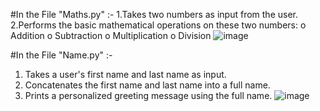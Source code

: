 #In the File "Maths.py" :-
1.Takes two numbers as input from the user.
2.Performs the basic mathematical operations on these two numbers:
o	Addition
o	Subtraction
o	Multiplication
o	Division
![image](https://github.com/user-attachments/assets/a9494814-4c41-4c2a-be9e-70d2665c7822)

#In the File "Name.py" :-
1.  Takes a user's first name and last name as input.
2.  Concatenates the first name and last name into a full name.
3.  Prints a personalized greeting message using the full name.
![image](https://github.com/user-attachments/assets/2ef1bd17-27f3-4e51-9253-4f520a43c191)
